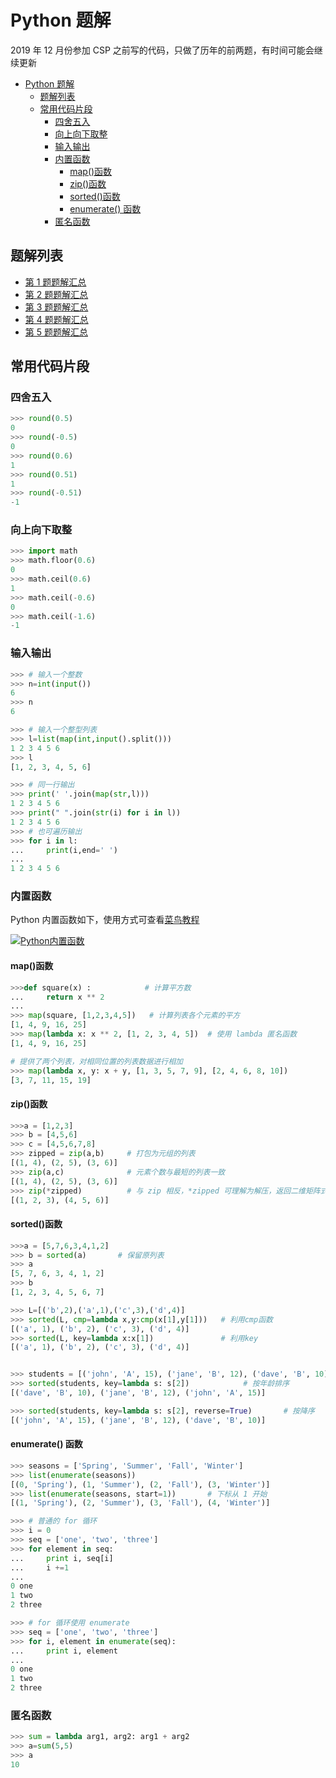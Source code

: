# Python 题解

2019 年 12 月份参加 CSP 之前写的代码，只做了历年的前两题，有时间可能会继续更新

- [Python 题解](#python-题解)
  - [题解列表](#题解列表)
  - [常用代码片段](#常用代码片段)
    - [四舍五入](#四舍五入)
    - [向上向下取整](#向上向下取整)
    - [输入输出](#输入输出)
    - [内置函数](#内置函数)
      - [map()函数](#map函数)
      - [zip()函数](#zip函数)
      - [sorted()函数](#sorted函数)
      - [enumerate() 函数](#enumerate-函数)
    - [匿名函数](#匿名函数)

## 题解列表

- [第 1 题题解汇总](题解汇总/第1题题解汇总.ipynb)
- [第 2 题题解汇总](题解汇总/第2题题解汇总.ipynb)
- [第 3 题题解汇总](题解汇总/第3题题解汇总.ipynb)
- [第 4 题题解汇总](题解汇总/第4题题解汇总.ipynb)
- [第 5 题题解汇总](题解汇总/第5题题解汇总.ipynb)

## 常用代码片段

### 四舍五入

```python
>>> round(0.5)
0
>>> round(-0.5)
0
>>> round(0.6)
1
>>> round(0.51)
1
>>> round(-0.51)
-1
```

### 向上向下取整

```python
>>> import math
>>> math.floor(0.6)
0
>>> math.ceil(0.6)
1
>>> math.ceil(-0.6)
0
>>> math.ceil(-1.6)
-1
```

### 输入输出

```python
>>> # 输入一个整数
>>> n=int(input())
6
>>> n
6

>>> # 输入一个整型列表
>>> l=list(map(int,input().split()))
1 2 3 4 5 6
>>> l
[1, 2, 3, 4, 5, 6]

>>> # 同一行输出
>>> print(' '.join(map(str,l)))
1 2 3 4 5 6
>>> print(" ".join(str(i) for i in l))
1 2 3 4 5 6
>>> # 也可遍历输出
>>> for i in l:
...     print(i,end=' ')
...
1 2 3 4 5 6
```

### 内置函数

Python 内置函数如下，使用方式可查看[菜鸟教程](https://www.runoob.com/python/python-built-in-functions.html)

[![Python内置函数](https://cdn.jsdelivr.net/gh/eternidad33/picbed/img/QQ%E6%88%AA%E5%9B%BE20200822165031.png)](https://www.runoob.com/python/python-built-in-functions.html)

#### map()函数

```python
>>>def square(x) :            # 计算平方数
...     return x ** 2
...
>>> map(square, [1,2,3,4,5])   # 计算列表各个元素的平方
[1, 4, 9, 16, 25]
>>> map(lambda x: x ** 2, [1, 2, 3, 4, 5])  # 使用 lambda 匿名函数
[1, 4, 9, 16, 25]

# 提供了两个列表，对相同位置的列表数据进行相加
>>> map(lambda x, y: x + y, [1, 3, 5, 7, 9], [2, 4, 6, 8, 10])
[3, 7, 11, 15, 19]

```

#### zip()函数

```python
>>>a = [1,2,3]
>>> b = [4,5,6]
>>> c = [4,5,6,7,8]
>>> zipped = zip(a,b)     # 打包为元组的列表
[(1, 4), (2, 5), (3, 6)]
>>> zip(a,c)              # 元素个数与最短的列表一致
[(1, 4), (2, 5), (3, 6)]
>>> zip(*zipped)          # 与 zip 相反，*zipped 可理解为解压，返回二维矩阵式
[(1, 2, 3), (4, 5, 6)]
```

#### sorted()函数

```python
>>>a = [5,7,6,3,4,1,2]
>>> b = sorted(a)       # 保留原列表
>>> a
[5, 7, 6, 3, 4, 1, 2]
>>> b
[1, 2, 3, 4, 5, 6, 7]

>>> L=[('b',2),('a',1),('c',3),('d',4)]
>>> sorted(L, cmp=lambda x,y:cmp(x[1],y[1]))   # 利用cmp函数
[('a', 1), ('b', 2), ('c', 3), ('d', 4)]
>>> sorted(L, key=lambda x:x[1])               # 利用key
[('a', 1), ('b', 2), ('c', 3), ('d', 4)]


>>> students = [('john', 'A', 15), ('jane', 'B', 12), ('dave', 'B', 10)]
>>> sorted(students, key=lambda s: s[2])            # 按年龄排序
[('dave', 'B', 10), ('jane', 'B', 12), ('john', 'A', 15)]

>>> sorted(students, key=lambda s: s[2], reverse=True)       # 按降序
[('john', 'A', 15), ('jane', 'B', 12), ('dave', 'B', 10)]
```

#### enumerate() 函数

```python
>>> seasons = ['Spring', 'Summer', 'Fall', 'Winter']
>>> list(enumerate(seasons))
[(0, 'Spring'), (1, 'Summer'), (2, 'Fall'), (3, 'Winter')]
>>> list(enumerate(seasons, start=1))       # 下标从 1 开始
[(1, 'Spring'), (2, 'Summer'), (3, 'Fall'), (4, 'Winter')]

>>> # 普通的 for 循环
>>> i = 0
>>> seq = ['one', 'two', 'three']
>>> for element in seq:
...     print i, seq[i]
...     i +=1
...
0 one
1 two
2 three

>>> # for 循环使用 enumerate
>>> seq = ['one', 'two', 'three']
>>> for i, element in enumerate(seq):
...     print i, element
...
0 one
1 two
2 three
```

### 匿名函数

```python
>>> sum = lambda arg1, arg2: arg1 + arg2
>>> a=sum(5,5)
>>> a
10
```
